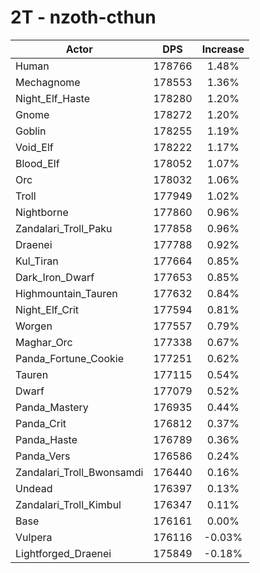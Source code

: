 # 2T - nzoth-cthun
| Actor | DPS | Increase |
|---|:---:|:---:|
|Human|178766|1.48%|
|Mechagnome|178553|1.36%|
|Night_Elf_Haste|178280|1.20%|
|Gnome|178272|1.20%|
|Goblin|178255|1.19%|
|Void_Elf|178222|1.17%|
|Blood_Elf|178052|1.07%|
|Orc|178032|1.06%|
|Troll|177949|1.02%|
|Nightborne|177860|0.96%|
|Zandalari_Troll_Paku|177858|0.96%|
|Draenei|177788|0.92%|
|Kul_Tiran|177664|0.85%|
|Dark_Iron_Dwarf|177653|0.85%|
|Highmountain_Tauren|177632|0.84%|
|Night_Elf_Crit|177594|0.81%|
|Worgen|177557|0.79%|
|Maghar_Orc|177338|0.67%|
|Panda_Fortune_Cookie|177251|0.62%|
|Tauren|177115|0.54%|
|Dwarf|177079|0.52%|
|Panda_Mastery|176935|0.44%|
|Panda_Crit|176812|0.37%|
|Panda_Haste|176789|0.36%|
|Panda_Vers|176586|0.24%|
|Zandalari_Troll_Bwonsamdi|176440|0.16%|
|Undead|176397|0.13%|
|Zandalari_Troll_Kimbul|176347|0.11%|
|Base|176161|0.00%|
|Vulpera|176116|-0.03%|
|Lightforged_Draenei|175849|-0.18%|

